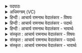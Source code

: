 <details><summary>पदपाठः</summary>

य꣢त्। व꣡र्चः꣢꣯। हि꣡र꣢꣯ण्यस्य। यत्। वा꣣। व꣡र्चः꣢꣯। ग꣡वा꣢꣯म्। उ꣣त꣢। स꣣त्य꣡स्य꣢। ब्र꣡ह्म꣢꣯णः। व꣡र्चः꣢꣯। ते꣡न꣢꣯। मा꣣। स꣢म्। सृ꣣जामसि। ६२४।
</details>

<details><summary>अधिमन्त्रम् (VC)</summary>

- इन्द्रः
- वामदेवो गौतमः
- अनुष्टुप्
- गान्धारः
- आरण्यं काण्डम्
</details>

<details><summary>हिन्दी : आचार्य रामनाथ वेदालंकार - विषयः</summary>

अगले मन्त्र में वर्चस् की आकांक्षा की गयी है।
</details>

<details><summary>हिन्दी : आचार्य रामनाथ वेदालंकार - पदार्थः</summary>

पदार्थान्वयभाषाः -  (यत्) जो अनुपम (वर्चः) तेज (हिरण्यस्य) सुवर्ण का होता है, (उत) और (यद् वा) जो अद्भुत (वर्चः) तेज (गवाम्) गौओं का अथवा सूर्य-किरणों का होता है और जो (सत्यस्य ब्रह्मणः) सत्य ज्ञान का (वर्चः) तेज होता है, (तेन) उस तेज से, हम (मा) अपने-आपको (संसृजामसि) संयुक्त करते हैं ॥१०॥
</details>

<details><summary>हिन्दी : आचार्य रामनाथ वेदालंकार - भावार्थः</summary>

भावार्थभाषाः -  जो सुवर्ण में रमणीयता और बहुमूल्यता का, गायों में परोपकारिता का, सूर्यकिरणों में प्राणप्रदानता का, सत्य वेदज्ञान में शुद्धता का तेज होता है, वह तेज मनुष्यों को भी प्राप्त करना चाहिए ॥१०॥
</details>

<details><summary>संस्कृत : आचार्य रामनाथ वेदालंकार - विषयः</summary>

अथ आत्मनः आशीः। वर्चः आकाङ्क्षते।
</details>

<details><summary>संस्कृत : आचार्य रामनाथ वेदालंकार - पदार्थः</summary>

पदार्थान्वयभाषाः -  (यद्) अनुपमम् (वर्चः) तेजः (हिरण्यस्य) सुवर्णस्य भवति, (उत) अपि च (यद् वा) यद् अद्भुतम् (वर्चः) तेजः (गवाम्) धेनूनां सूर्यदीधितीनां वा भवति, यच्च (सत्यस्य ब्रह्मणः) सत्यस्य ज्ञानस्य (वर्चः) तेजः भवति (तेन) वर्चसा, वयम् (मा) अस्मान्। अत्र व्यत्ययेन (नः) इत्यस्य स्थाने मा इत्येकवचनप्रयोगः। (संसृजामसि) संयुक्तान् कुर्मः। सृज विसर्गे, ‘इदन्तो मसि। अ० ७।१।४६’ इति मस इदन्तत्वम् ॥१०॥
</details>

<details><summary>संस्कृत : आचार्य रामनाथ वेदालंकार - भावार्थः</summary>

भावार्थभाषाः -  यद् हिरण्ये रमणीयत्वरूपं बहुमूल्यत्वरूपं च, धेनुषु परोपकारित्वरूपं, सूर्यरश्मिषु प्राणप्रदानत्वरूपं, सत्ये वेदज्ञाने च शुद्धत्वरूपं तेजो भवति तत्तेजो मनुष्यैरपि प्राप्तव्यम् ॥१०॥
</details>
